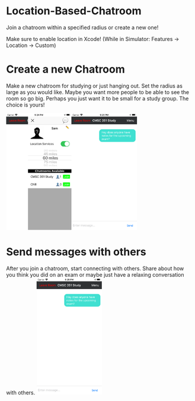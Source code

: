 # Location-Based-Chatroom
Join a chatroom within a specified radius or create a new one!


Make sure to enable location in Xcode! (While in Simulator: Features -> Location -> Custom)

<h1>Create a new Chatroom</h1>
Make a new chatroom for studying or just hanging out. Set the radius as large as you would like. Maybe you want more people to be able to see the room so go big. Perhaps you just want it to be small for a study group. The choice is yours!

<img src="https://github.com/119thomas/Location-Based-Chatroom/blob/master/screenshots/sideMenu.png" width=35% height=35%><img src="https://github.com/119thomas/Location-Based-Chatroom/blob/master/screenshots/chatroom.png" width=35% height=35%>

<h1>Send messages with others</h1>
After you join a chatroom, start connecting with others. Share about how you think you did on an exam or maybe just have a relaxing conversation with others.

<img src="https://github.com/119thomas/Location-Based-Chatroom/blob/master/screenshots/chatroom.png" width=35% height=35%>
